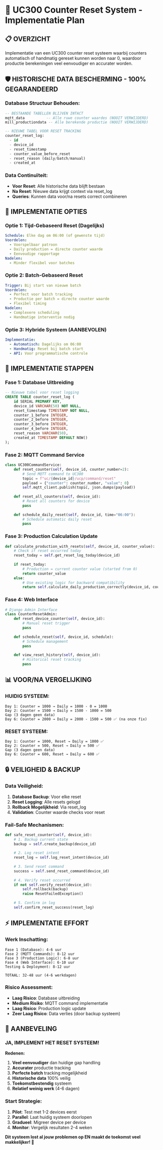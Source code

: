 # 🔄 UC300 Counter Reset System - Implementatie Plan

## 📋 **OVERZICHT**

Implementatie van een UC300 counter reset systeem waarbij counters automatisch of handmatig gereset kunnen worden naar 0, waardoor productie berekeningen veel eenvoudiger en accurater worden.

## 🛡️ **HISTORISCHE DATA BESCHERMING - 100% GEGARANDEERD**

### Database Structuur Behouden:
```sql
-- BESTAANDE TABELLEN BLIJVEN INTACT
mqtt_data          -- Alle ruwe counter waardes (NOOIT VERWIJDERD)
mill_productiondata -- Alle berekende productie (NOOIT VERWIJDERD)

-- NIEUWE TABEL VOOR RESET TRACKING
counter_reset_log:
  - id
  - device_id  
  - reset_timestamp
  - counter_value_before_reset
  - reset_reason (daily/batch/manual)
  - created_at
```

### Data Continuïteit:
- **Voor Reset**: Alle historische data blijft bestaan
- **Na Reset**: Nieuwe data krijgt context via reset_log
- **Queries**: Kunnen data voor/na resets correct combineren

## 🔧 **IMPLEMENTATIE OPTIES**

### **Optie 1: Tijd-Gebaseerd Reset (Dagelijks)**
```yaml
Schedule: Elke dag om 06:00 (of gewenste tijd)
Voordelen:
  - Voorspelbaar patroon
  - Daily production = directe counter waarde
  - Eenvoudige rapportage
Nadelen:
  - Minder flexibel voor batches
```

### **Optie 2: Batch-Gebaseerd Reset**
```yaml
Trigger: Bij start van nieuwe batch
Voordelen:
  - Perfect voor batch tracking
  - Productie per batch = directe counter waarde
  - Flexibel timing
Nadelen:
  - Complexere scheduling
  - Handmatige interventie nodig
```

### **Optie 3: Hybride Systeem (AANBEVOLEN)**
```yaml
Implementatie:
  - Automatisch: Dagelijks om 06:00
  - Handmatig: Reset bij batch start
  - API: Voor programmatische controle
```

## 🚀 **IMPLEMENTATIE STAPPEN**

### **Fase 1: Database Uitbreiding**
```sql
-- Nieuwe tabel voor reset logging
CREATE TABLE counter_reset_log (
    id SERIAL PRIMARY KEY,
    device_id VARCHAR(50) NOT NULL,
    reset_timestamp TIMESTAMP NOT NULL,
    counter_1_before INTEGER,
    counter_2_before INTEGER, 
    counter_3_before INTEGER,
    counter_4_before INTEGER,
    reset_reason VARCHAR(50),
    created_at TIMESTAMP DEFAULT NOW()
);
```

### **Fase 2: MQTT Command Service**
```python
class UC300CommandService:
    def reset_counter(self, device_id, counter_number=2):
        # Send MQTT command to UC300
        topic = f"uc/{device_id}/ucp/command/reset"
        payload = {"counter": counter_number, "value": 0}
        self.mqtt_client.publish(topic, json.dumps(payload))
    
    def reset_all_counters(self, device_id):
        # Reset all counters for device
        pass
    
    def schedule_daily_reset(self, device_id, time="06:00"):
        # Schedule automatic daily reset
        pass
```

### **Fase 3: Production Calculation Update**
```python
def calculate_production_with_resets(self, device_id, counter_value):
    # Check if reset occurred today
    reset_today = self.get_reset_log_today(device_id)
    
    if reset_today:
        # Production = current counter value (started from 0)
        return counter_value
    else:
        # Use existing logic for backward compatibility
        return self.calculate_daily_production_correctly(device_id, counter_value)
```

### **Fase 4: Web Interface**
```python
# Django Admin Interface
class CounterResetAdmin:
    def reset_device_counter(self, device_id):
        # Manual reset trigger
        pass
    
    def schedule_reset(self, device_id, schedule):
        # Schedule management
        pass
    
    def view_reset_history(self, device_id):
        # Historical reset tracking
        pass
```

## 📊 **VOOR/NA VERGELIJKING**

### **HUIDIG SYSTEEM:**
```
Day 1: Counter = 1000 → Daily = 1000 - 0 = 1000
Day 2: Counter = 1500 → Daily = 1500 - 1000 = 500
Gap (3 dagen geen data)
Day 6: Counter = 2000 → Daily = 2000 - 1500 = 500 ✅ (na onze fix)
```

### **RESET SYSTEEM:**
```
Day 1: Counter = 1000, Reset → Daily = 1000 ✅
Day 2: Counter = 500, Reset → Daily = 500 ✅  
Gap (3 dagen geen data)
Day 6: Counter = 600, Reset → Daily = 600 ✅
```

## 🔒 **VEILIGHEID & BACKUP**

### **Data Veiligheid:**
1. **Database Backup**: Voor elke reset
2. **Reset Logging**: Alle resets gelogd
3. **Rollback Mogelijkheid**: Via reset_log
4. **Validation**: Counter waarde checks voor reset

### **Fail-Safe Mechanismen:**
```python
def safe_reset_counter(self, device_id):
    # 1. Backup current state
    backup = self.create_backup(device_id)
    
    # 2. Log reset intent
    reset_log = self.log_reset_intent(device_id)
    
    # 3. Send reset command
    success = self.send_reset_command(device_id)
    
    # 4. Verify reset occurred
    if not self.verify_reset(device_id):
        self.rollback(backup)
        raise ResetFailedException()
    
    # 5. Confirm in log
    self.confirm_reset_success(reset_log)
```

## ⚡ **IMPLEMENTATIE EFFORT**

### **Werk Inschatting:**
```
Fase 1 (Database): 4-6 uur
Fase 2 (MQTT Commands): 8-12 uur  
Fase 3 (Production Logic): 6-8 uur
Fase 4 (Web Interface): 6-10 uur
Testing & Deployment: 8-12 uur

TOTAAL: 32-48 uur (4-6 werkdagen)
```

### **Risico Assessment:**
- **Laag Risico**: Database uitbreiding
- **Medium Risiko**: MQTT command implementatie  
- **Laag Risico**: Production logic update
- **Zeer Laag Risico**: Data verlies (door backup systeem)

## 🎯 **AANBEVELING**

### **JA, IMPLEMENT HET RESET SYSTEEM!**

**Redenen:**
1. **Veel eenvoudiger** dan huidige gap handling
2. **Accurater** productie tracking  
3. **Perfecte batch** tracking mogelijkheid
4. **Historische data** 100% veilig
5. **Toekomstbestendig** systeem
6. **Relatief weinig werk** (4-6 dagen)

### **Start Strategie:**
1. **Pilot**: Test met 1-2 devices eerst
2. **Parallel**: Laat huidig systeem doorlopen
3. **Gradueel**: Migreer device per device
4. **Monitor**: Vergelijk resultaten 2-4 weken

**Dit systeem lost al jouw problemen op EN maakt de toekomst veel makkelijker! 🚀** 